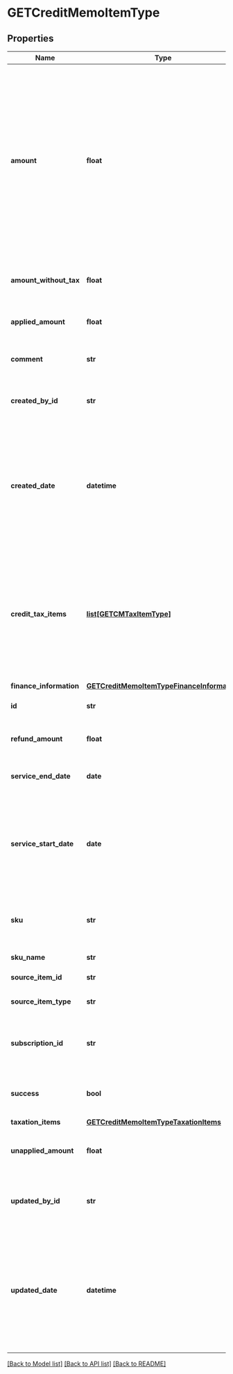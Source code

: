 # GETCreditMemoItemType

## Properties
Name | Type | Description | Notes
------------ | ------------- | ------------- | -------------
**amount** | **float** | The amount of the credit memo item. For tax-inclusive credit memo items, the amount indicates the credit memo item amount including tax. For tax-exclusive credit memo items, the amount indicates the credit memo item amount excluding tax.  | [optional] 
**amount_without_tax** | **float** | The credit memo item amount excluding tax.  | [optional] 
**applied_amount** | **float** | The applied amount of the credit memo item.  | [optional] 
**comment** | **str** | Comments about the credit memo item.  | [optional] 
**created_by_id** | **str** | The ID of the Zuora user who created the credit memo item.  | [optional] 
**created_date** | **datetime** | The date and time when the credit memo item was created, in &#x60;yyyy-mm-dd hh:mm:ss&#x60; format. For example, 2017-03-01 15:31:10.  | [optional] 
**credit_tax_items** | [**list[GETCMTaxItemType]**](GETCMTaxItemType.md) | Container for the taxation items of the credit memo item.   **Note**: This field is not available if you set the &#x60;zuora-version&#x60; request header to &#x60;239.0&#x60; or later.  | [optional] 
**finance_information** | [**GETCreditMemoItemTypeFinanceInformation**](GETCreditMemoItemTypeFinanceInformation.md) |  | [optional] 
**id** | **str** | The ID of the credit memo item.  | [optional] 
**refund_amount** | **float** | The amount of the refund on the credit memo item.  | [optional] 
**service_end_date** | **date** | The service end date of the credit memo item.  | [optional] 
**service_start_date** | **date** | The service start date of the credit memo item. If the associated charge is a one-time fee, this date is the date of that charge.  | [optional] 
**sku** | **str** | The SKU for the product associated with the credit memo item.  | [optional] 
**sku_name** | **str** | The name of the SKU.  | [optional] 
**source_item_id** | **str** | The ID of the source item.  | [optional] 
**source_item_type** | **str** | The type of the source item.  | [optional] 
**subscription_id** | **str** | The ID of the subscription associated with the credit memo item.  | [optional] 
**success** | **bool** | Returns &#x60;true&#x60; if the request was processed successfully. | [optional] 
**taxation_items** | [**GETCreditMemoItemTypeTaxationItems**](GETCreditMemoItemTypeTaxationItems.md) |  | [optional] 
**unapplied_amount** | **float** | The unapplied amount of the credit memo item.  | [optional] 
**updated_by_id** | **str** | The ID of the Zuora user who last updated the credit memo item.  | [optional] 
**updated_date** | **datetime** | The date and time when the credit memo item was last updated, in &#x60;yyyy-mm-dd hh:mm:ss&#x60; format. For example, 2017-03-02 15:36:10.  | [optional] 

[[Back to Model list]](../README.md#documentation-for-models) [[Back to API list]](../README.md#documentation-for-api-endpoints) [[Back to README]](../README.md)


